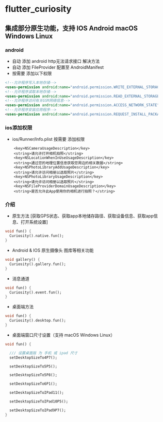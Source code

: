# flutter_curiosity

## 集成部分原生功能，支持 IOS Android macOS Windows Linux

### android

- 自动 添加 android http无法请求接口 解决方法
- 自动 添加 FileProvider 配置至 AndroidManifest
- 按需要 添加以下权限

```xml
<!--允许程序写入本地存储-->
<uses-permission android:name="android.permission.WRITE_EXTERNAL_STORAGE"/>
<!--允许程序读取本地存储-->
<uses-permission android:name="android.permission.READ_EXTERNAL_STORAGE"/>
<!--允许程序访问有关GSM网络信息-->
<uses-permission android:name="android.permission.ACCESS_NETWORK_STATE"/>
<!--允许程序安装应用程序-->
<uses-permission android:name="android.permission.REQUEST_INSTALL_PACKAGES"/>

```

### ios添加权限

* ios/Runner/Info.plist 按需要 添加权限

```plist
    <key>NSCameraUsageDescription</key>    
    <string>请允许打开相机拍照</string>
    <key>NSLocationWhenInUseUsageDescription</key>
	<string>通过您的地理位置信息获取您周边的相关数据</string>
	<key>NSPhotoLibraryAddUsageDescription</key>
	<string>请允许访问相册以选取照片</string>
	<key>NSPhotoLibraryUsageDescription</key>
	<string>请允许访问相册以选取照片</string>
	<key>NSFileProviderDomainUsageDescription</key>
	<string>是否允许此App使用你的相机进行拍照？</string>
```

### 介绍

- 原生方法 [获取GPS状态、获取app本地储存路径、获取设备信息、获取app信息、打开系统设置]

```dart
void fun() {
  Curiosity().native.fun();
}

```

- Android & IOS 原生摄像头 图库等相关功能

```dart
void gallery() {
  Curiosity().gallery.fun();
}
```

- 消息通道

```dart
void fun() {
  Curiosity().event.fun();
}
```

- 桌面端方法

```dart
void fun() {
  Curiosity().desktop.fun();
}
```

- 桌面端窗口尺寸设置（支持 macOS Windows Linux）

```dart
void fun() {

  /// 设置桌面版 为 手机 或 ipad 尺寸
  setDesktopSizeTo4P7();

  setDesktopSizeTo5P5();

  setDesktopSizeTo5P8();

  setDesktopSizeTo6P1();

  setDesktopSizeToIPad11();

  setDesktopSizeToIPad10P5();

  setDesktopSizeToIPad9P7();
}
```